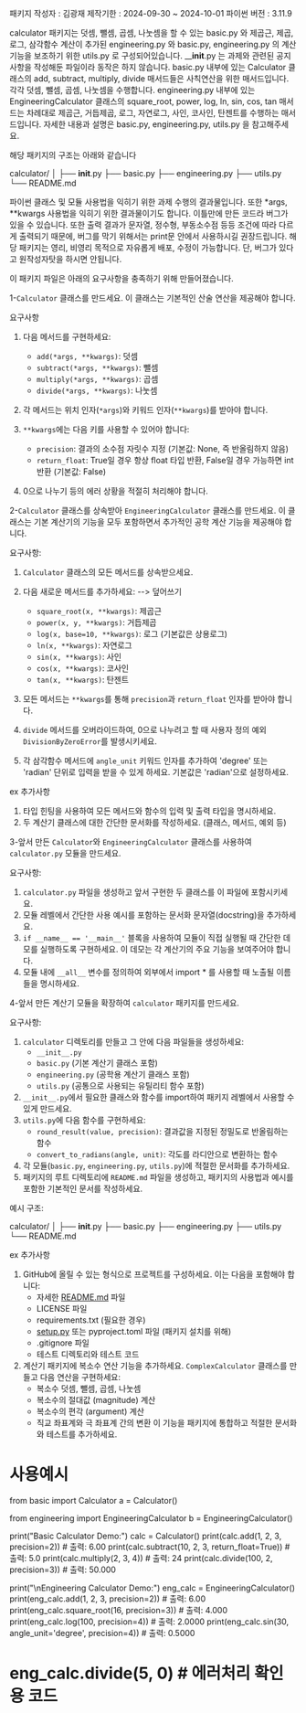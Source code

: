 패키지 작성자 : 김광재
제작기한 : 2024-09-30 ~ 2024-10-01
파이썬 버전 : 3.11.9

calculator 패키지는 덧셈, 뺄셈, 곱셈, 나눗셈을 할 수 있는 basic.py 와 제곱근, 제곱, 로그, 삼각함수 계산이 추가된 engineering.py 와 basic.py, engineering.py 의 계산 기능을 보조하기 위한 utils.py 로 구성되어있습니다. ____init__.py 는 과제와 관련된 공지사항을 작성해둔 파일이라 동작은 하지 않습니다.
basic.py 내부에 있는 Calculator 클래스의 add, subtract, multiply, divide 매서드들은 사칙연산을 위한 매서드입니다. 각각 덧셈, 뺄셈, 곱셈, 나눗셈을 수행합니다.
engineering.py 내부에 있는 EngineeringCalculator 클래스의 square_root, power, log, ln, sin, cos, tan 매서드는 차례대로 제곱근, 거듭제곱, 로그, 자연로그, 사인, 코사인, 탄젠트를 수행하는 매서드입니다.
자세한 내용과 설명은 basic.py, engineering.py, utils.py 을 참고해주세요.

해당 패키지의 구조는 아래와 같습니다

calculator/
│
├── __init__.py
├── basic.py
├── engineering.py
├── utils.py
└── README.md


파이썬 클래스 및 모듈 사용법을 익히기 위한 과제 수행의 결과물입니다. 또한 *args, **kwargs 사용법을 익히기 위한 결과물이기도 합니다.
이틀만에 만든 코드라 버그가 있을 수 있습니다. 또한 출력 결과가 문자열, 정수형, 부동소수점 등등 조건에 따라 다르게 출력되기 때문에, 버그를 막기 위해서는 print문 안에서 사용하시길 권장드립니다.
해당 패키지는 영리, 비영리 목적으로 자유롭게 배포, 수정이 가능합니다. 단, 버그가 있다고 원작성자탓을 하시면 안됩니다.

이 패키지 파일은 아래의 요구사항을 충족하기 위해 만들어졌습니다.

1-`Calculator` 클래스를 만드세요. 이 클래스는 기본적인 산술 연산을 제공해야 합니다.

요구사항
1. 다음 메서드를 구현하세요:
   - `add(*args, **kwargs)`: 덧셈
   - `subtract(*args, **kwargs)`: 뺄셈
   - `multiply(*args, **kwargs)`: 곱셈
   - `divide(*args, **kwargs)`: 나눗셈

2. 각 메서드는 위치 인자(`*args`)와 키워드 인자(`**kwargs`)를 받아야 합니다.

3. `**kwargs`에는 다음 키를 사용할 수 있어야 합니다:
   - `precision`: 결과의 소수점 자릿수 지정 (기본값: None, 즉 반올림하지 않음)
   - `return_float`: True일 경우 항상 float 타입 반환, False일 경우 가능하면 int 반환 (기본값: False)

4. 0으로 나누기 등의 에러 상황을 적절히 처리해야 합니다.


2-`Calculator` 클래스를 상속받아 `EngineeringCalculator` 클래스를 만드세요. 이 클래스는 기본 계산기의 기능을 모두 포함하면서 추가적인 공학 계산 기능을 제공해야 합니다.

요구사항:
1. `Calculator` 클래스의 모든 메서드를 상속받으세요.

2. 다음 새로운 메서드를 추가하세요: --> 덮어쓰기
   - `square_root(x, **kwargs)`: 제곱근
   - `power(x, y, **kwargs)`: 거듭제곱
   - `log(x, base=10, **kwargs)`: 로그 (기본값은 상용로그)
   - `ln(x, **kwargs)`: 자연로그
   - `sin(x, **kwargs)`: 사인
   - `cos(x, **kwargs)`: 코사인
   - `tan(x, **kwargs)`: 탄젠트

3. 모든 메서드는 `**kwargs`를 통해 `precision`과 `return_float` 인자를 받아야 합니다.

4. `divide` 메서드를 오버라이드하여, 0으로 나누려고 할 때 사용자 정의 예외 `DivisionByZeroError`를 발생시키세요.

5. 각 삼각함수 메서드에 `angle_unit` 키워드 인자를 추가하여 'degree' 또는 'radian' 단위로 입력을 받을 수 있게 하세요. 기본값은 'radian'으로 설정하세요.


ex 추가사항
1. 타입 힌팅을 사용하여 모든 메서드와 함수의 입력 및 출력 타입을 명시하세요.
2. 두 계산기 클래스에 대한 간단한 문서화를 작성하세요. (클래스, 메서드, 예외 등)


3-앞서 만든 `Calculator`와 `EngineeringCalculator` 클래스를 사용하여 `calculator.py` 모듈을 만드세요.

요구사항:
1. `calculator.py` 파일을 생성하고 앞서 구현한 두 클래스를 이 파일에 포함시키세요.
2. 모듈 레벨에서 간단한 사용 예시를 포함하는 문서화 문자열(docstring)을 추가하세요.
3. `if __name__ == '__main__'` 블록을 사용하여 모듈이 직접 실행될 때 간단한 데모를 실행하도록 구현하세요. 이 데모는 각 계산기의 주요 기능을 보여주어야 합니다.
4. 모듈 내에 `__all__` 변수를 정의하여 외부에서 import * 를 사용할 때 노출될 이름들을 명시하세요.


4-앞서 만든 계산기 모듈을 확장하여 `calculator` 패키지를 만드세요.

요구사항:

1. `calculator` 디렉토리를 만들고 그 안에 다음 파일들을 생성하세요:
    - `__init__.py`
    - `basic.py` (기본 계산기 클래스 포함)
    - `engineering.py` (공학용 계산기 클래스 포함)
    - `utils.py` (공통으로 사용되는 유틸리티 함수 포함)
2. `__init__.py`에서 필요한 클래스와 함수를 import하여 패키지 레벨에서 사용할 수 있게 만드세요.
3. `utils.py`에 다음 함수를 구현하세요:
    - `round_result(value, precision)`: 결과값을 지정된 정밀도로 반올림하는 함수
    - `convert_to_radians(angle, unit)`: 각도를 라디안으로 변환하는 함수
4. 각 모듈(`basic.py`, `engineering.py`, `utils.py`)에 적절한 문서화를 추가하세요.
5. 패키지의 루트 디렉토리에 `README.md` 파일을 생성하고, 패키지의 사용법과 예시를 포함한 기본적인 문서를 작성하세요.

예시 구조:

calculator/
│
├── __init__.py
├── basic.py
├── engineering.py
├── utils.py
└── README.md

ex 추가사항

1. GitHub에 올릴 수 있는 형식으로 프로젝트를 구성하세요. 이는 다음을 포함해야 합니다:
    - 자세한 [README.md](http://readme.md/) 파일
    - LICENSE 파일
    - requirements.txt (필요한 경우)
    - [setup.py](http://setup.py/) 또는 pyproject.toml 파일 (패키지 설치를 위해)
    - .gitignore 파일
    - 테스트 디렉토리와 테스트 코드
2. 계산기 패키지에 복소수 연산 기능을 추가하세요. `ComplexCalculator` 클래스를 만들고 다음 연산을 구현하세요:
    - 복소수 덧셈, 뺄셈, 곱셈, 나눗셈
    - 복소수의 절대값 (magnitude) 계산
    - 복소수의 편각 (argument) 계산
    - 직교 좌표계와 극 좌표계 간의 변환
    이 기능을 패키지에 통합하고 적절한 문서화와 테스트를 추가하세요.

사용예시 
=================================================
from basic import Calculator 
a = Calculator()

from engineering import EngineeringCalculator
b = EngineeringCalculator()

print("Basic Calculator Demo:")
calc = Calculator()
print(calc.add(1, 2, 3, precision=2))  # 출력: 6.00
print(calc.subtract(10, 2, 3, return_float=True))  # 출력: 5.0
print(calc.multiply(2, 3, 4))  # 출력: 24
print(calc.divide(100, 2, precision=3))  # 출력: 50.000

print("\nEngineering Calculator Demo:")
eng_calc = EngineeringCalculator()
print(eng_calc.add(1, 2, 3, precision=2))  # 출력: 6.00
print(eng_calc.square_root(16, precision=3))  # 출력: 4.000
print(eng_calc.log(100, precision=4))  # 출력: 2.0000
print(eng_calc.sin(30, angle_unit='degree', precision=4))  # 출력: 0.5000

eng_calc.divide(5, 0) # 에러처리 확인용 코드
=================================================

